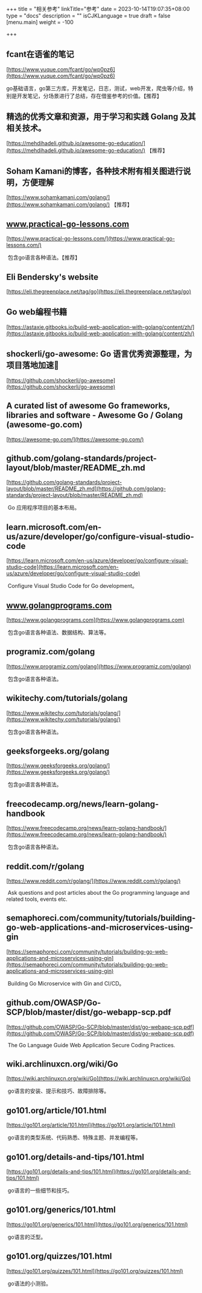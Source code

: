 +++
title = "相关参考"
linkTitle="参考"
date = 2023-10-14T19:07:35+08:00
type = "docs"
description = ""
isCJKLanguage = true
draft = false
[menu.main]
    weight = -100

+++

## fcant在语雀的笔记

[https://www.yuque.com/fcant/go/wp0pz6](https://www.yuque.com/fcant/go/wp0pz6)

​	go基础语言，go第三方库，开发笔记，日志，测试，web开发，爬虫等介绍，特别是开发笔记，分场景进行了总结，存在借鉴参考的价值。【推荐】



## 精选的优秀文章和资源，用于学习和实践 Golang 及其相关技术。

[https://mehdihadeli.github.io/awesome-go-education/](https://mehdihadeli.github.io/awesome-go-education/)  【推荐】

## Soham Kamani的博客，各种技术附有相关图进行说明，方便理解

[https://www.sohamkamani.com/golang/](https://www.sohamkamani.com/golang/) 【推荐】

## www.practical-go-lessons.com

[https://www.practical-go-lessons.com/](https://www.practical-go-lessons.com/)

​	包含go语言各种语法。【推荐】

## Eli Bendersky's website

[https://eli.thegreenplace.net/tag/go](https://eli.thegreenplace.net/tag/go)

## Go web编程书籍

[https://astaxie.gitbooks.io/build-web-application-with-golang/content/zh/](https://astaxie.gitbooks.io/build-web-application-with-golang/content/zh/)

## shockerli/go-awesome: Go 语言优秀资源整理，为项目落地加速🏃

[https://github.com/shockerli/go-awesome](https://github.com/shockerli/go-awesome)



## A curated list of awesome Go frameworks, libraries and software - Awesome Go / Golang (awesome-go.com)

[https://awesome-go.com/](https://awesome-go.com/)

## github.com/golang-standards/project-layout/blob/master/README_zh.md

[https://github.com/golang-standards/project-layout/blob/master/README_zh.md](https://github.com/golang-standards/project-layout/blob/master/README_zh.md)

​	Go 应用程序项目的基本布局。

## learn.microsoft.com/en-us/azure/developer/go/configure-visual-studio-code

[https://learn.microsoft.com/en-us/azure/developer/go/configure-visual-studio-code](https://learn.microsoft.com/en-us/azure/developer/go/configure-visual-studio-code)

​	Configure Visual Studio Code for Go development。



## www.golangprograms.com

[https://www.golangprograms.com](https://www.golangprograms.com)

​	包含go语言各种语法、数据结构、算法等。

## programiz.com/golang

[https://www.programiz.com/golang](https://www.programiz.com/golang)

​	包含go语言各种语法。

## wikitechy.com/tutorials/golang

[https://www.wikitechy.com/tutorials/golang/](https://www.wikitechy.com/tutorials/golang/)

​	包含go语言各种语法。

## geeksforgeeks.org/golang

[https://www.geeksforgeeks.org/golang/](https://www.geeksforgeeks.org/golang/)

​	包含go语言各种语法。

## freecodecamp.org/news/learn-golang-handbook

[https://www.freecodecamp.org/news/learn-golang-handbook/](https://www.freecodecamp.org/news/learn-golang-handbook/)

​	包含go语言各种语法。

## reddit.com/r/golang

[https://www.reddit.com/r/golang/](https://www.reddit.com/r/golang/)

​	Ask questions and post articles about the Go programming language and related tools, events etc.

## semaphoreci.com/community/tutorials/building-go-web-applications-and-microservices-using-gin

[https://semaphoreci.com/community/tutorials/building-go-web-applications-and-microservices-using-gin](https://semaphoreci.com/community/tutorials/building-go-web-applications-and-microservices-using-gin)

​	Building Go Microservice with Gin and CI/CD。



## github.com/OWASP/Go-SCP/blob/master/dist/go-webapp-scp.pdf

[https://github.com/OWASP/Go-SCP/blob/master/dist/go-webapp-scp.pdf](https://github.com/OWASP/Go-SCP/blob/master/dist/go-webapp-scp.pdf)

​	The Go Language Guide Web Application Secure Coding Practices.



## wiki.archlinuxcn.org/wiki/Go

[https://wiki.archlinuxcn.org/wiki/Go](https://wiki.archlinuxcn.org/wiki/Go)

​	go语言的安装、提示和技巧、故障排除等。



## go101.org/article/101.html

[https://go101.org/article/101.html](https://go101.org/article/101.html)

​	go语言的类型系统、代码熟悉、特殊主题、并发编程等。

## go101.org/details-and-tips/101.html

[https://go101.org/details-and-tips/101.html](https://go101.org/details-and-tips/101.html)

​	go语言的一些细节和技巧。

## go101.org/generics/101.html

[https://go101.org/generics/101.html](https://go101.org/generics/101.html)

​	go语言的泛型。

## go101.org/quizzes/101.html

[https://go101.org/quizzes/101.html](https://go101.org/quizzes/101.html)

​	go语法的小测验。

